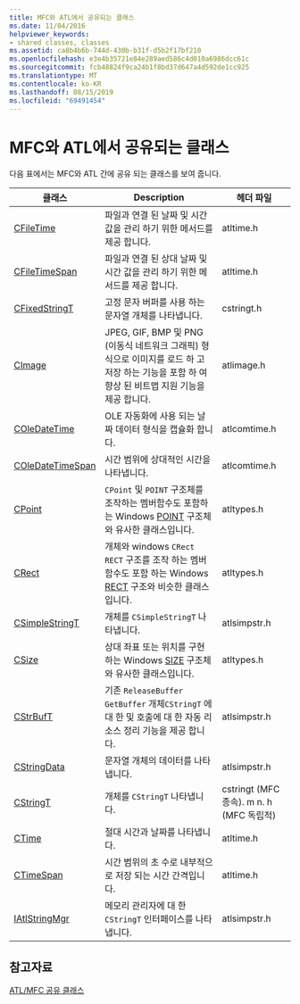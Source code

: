 ```yaml
---
title: MFC와 ATL에서 공유되는 클래스
ms.date: 11/04/2016
helpviewer_keywords:
- shared classes, classes
ms.assetid: ca8b4b6b-744d-430b-b31f-d5b2f17bf210
ms.openlocfilehash: e3e4b35721e84e289aed586c4d010a6986dcc61c
ms.sourcegitcommit: fcb48824f9ca24b1f8bd37d647a4d592de1cc925
ms.translationtype: MT
ms.contentlocale: ko-KR
ms.lasthandoff: 08/15/2019
ms.locfileid: "69491454"
---
```

# <a name="classes-shared-by-mfc-and-atl"></a>MFC와 ATL에서 공유되는 클래스

다음 표에서는 MFC와 ATL 간에 공유 되는 클래스를 보여 줍니다.

|클래스|Description|헤더 파일|
|-----------|-----------------|-----------------|
|[CFileTime](../../atl-mfc-shared/reference/cfiletime-class.md)|파일과 연결 된 날짜 및 시간 값을 관리 하기 위한 메서드를 제공 합니다.|atltime.h|
|[CFileTimeSpan](../../atl-mfc-shared/reference/cfiletimespan-class.md)|파일과 연결 된 상대 날짜 및 시간 값을 관리 하기 위한 메서드를 제공 합니다.|atltime.h|
|[CFixedStringT](../../atl-mfc-shared/reference/cfixedstringt-class.md)|고정 문자 버퍼를 사용 하는 문자열 개체를 나타냅니다.|cstringt.h|
|[CImage](../../atl-mfc-shared/reference/cimage-class.md)|JPEG, GIF, BMP 및 PNG (이동식 네트워크 그래픽) 형식으로 이미지를 로드 하 고 저장 하는 기능을 포함 하 여 향상 된 비트맵 지원 기능을 제공 합니다.|atlimage.h|
|[COleDateTime](../../atl-mfc-shared/reference/coledatetime-class.md)|OLE 자동화에 사용 되는 날짜 데이터 형식을 캡슐화 합니다.|atlcomtime.h|
|[COleDateTimeSpan](../../atl-mfc-shared/reference/coledatetimespan-class.md)|시간 범위에 상대적인 시간을 나타냅니다.|atlcomtime.h|
|[CPoint](../../atl-mfc-shared/reference/cpoint-class.md)|`CPoint` 및 `POINT` 구조체를 조작하는 멤버함수도 포함하는 Windows [POINT](/windows/win32/api/windef/ns-windef-point) 구조체와 유사한 클래스입니다.|atltypes.h|
|[CRect](../../atl-mfc-shared/reference/crect-class.md)|개체와 windows `CRect` `RECT` 구조를 조작 하는 멤버 함수도 포함 하는 Windows [RECT](/windows/win32/api/windef/ns-windef-rect) 구조와 비슷한 클래스입니다.|atltypes.h|
|[CSimpleStringT](../../atl-mfc-shared/reference/csimplestringt-class.md)|개체를 `CSimpleStringT` 나타냅니다.|atlsimpstr.h|
|[CSize](../../atl-mfc-shared/reference/csize-class.md)|상대 좌표 또는 위치를 구현 하는 Windows [SIZE](/windows/win32/api/windef/ns-windef-size) 구조체와 유사한 클래스입니다.|atltypes.h|
|[CStrBufT](../../atl-mfc-shared/reference/cstrbuft-class.md)|기존 `ReleaseBuffer` `GetBuffer` 개체`CStringT` 에 대 한 및 호출에 대 한 자동 리소스 정리 기능을 제공 합니다.|atlsimpstr.h|
|[CStringData](../../atl-mfc-shared/reference/cstringdata-class.md)|문자열 개체의 데이터를 나타냅니다.|atlsimpstr.h|
|[CStringT](../../atl-mfc-shared/reference/cstringt-class.md)|개체를 `CStringT` 나타냅니다.|cstringt (MFC 종속). m n. h (MFC 독립적)|
|[CTime](../../atl-mfc-shared/reference/ctime-class.md)|절대 시간과 날짜를 나타냅니다.|atltime.h|
|[CTimeSpan](../../atl-mfc-shared/reference/ctimespan-class.md)|시간 범위의 초 수로 내부적으로 저장 되는 시간 간격입니다.|atltime.h|
|[IAtlStringMgr](../../atl-mfc-shared/reference/iatlstringmgr-class.md)|메모리 관리자에 대 한 `CStringT` 인터페이스를 나타냅니다.|atlsimpstr.h|

## <a name="see-also"></a>참고자료

[ATL/MFC 공유 클래스](../../atl-mfc-shared/atl-mfc-shared-classes.md)
